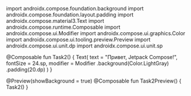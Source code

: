 import androidx.compose.foundation.background
import androidx.compose.foundation.layout.padding
import androidx.compose.material3.Text
import androidx.compose.runtime.Composable
import androidx.compose.ui.Modifier
import androidx.compose.ui.graphics.Color
import androidx.compose.ui.tooling.preview.Preview
import androidx.compose.ui.unit.dp
import androidx.compose.ui.unit.sp

@Composable
fun Task2() {
    Text(
        text = "Привет, Jetpack Compose!",
        fontSize = 24.sp,
        modifier = Modifier
            .background(Color.LightGray)
            .padding(20.dp)
    )
}

@Preview(showBackground = true)
@Composable
fun Task2Preview() {
    Task2()
}
